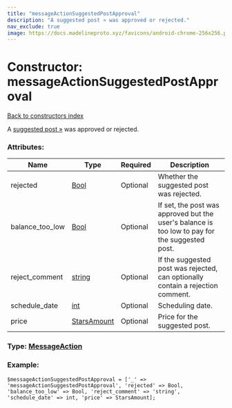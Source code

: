 ```yaml
---
title: "messageActionSuggestedPostApproval"
description: "A suggested post » was approved or rejected."
nav_exclude: true
image: https://docs.madelineproto.xyz/favicons/android-chrome-256x256.png
---
```

# Constructor: messageActionSuggestedPostApproval  
[Back to constructors index](/API_docs/constructors/index.html)



A [suggested post »](https://core.telegram.org/api/suggested-posts) was approved or rejected.

### Attributes:

| Name     |    Type       | Required | Description |
|----------|---------------|----------|-------------|
|rejected|[Bool](/API_docs/types/Bool.html) | Optional|Whether the suggested post was rejected.|
|balance\_too\_low|[Bool](/API_docs/types/Bool.html) | Optional|If set, the post was approved but the user's balance is too low to pay for the suggested post.|
|reject\_comment|[string](/API_docs/types/string.html) | Optional|If the suggested post was rejected, can optionally contain a rejection comment.|
|schedule\_date|[int](/API_docs/types/int.html) | Optional|Scheduling date.|
|price|[StarsAmount](/API_docs/types/StarsAmount.html) | Optional|Price for the suggested post.|



### Type: [MessageAction](/API_docs/types/MessageAction.html)


### Example:

```
$messageActionSuggestedPostApproval = ['_' => 'messageActionSuggestedPostApproval', 'rejected' => Bool, 'balance_too_low' => Bool, 'reject_comment' => 'string', 'schedule_date' => int, 'price' => StarsAmount];
```  
